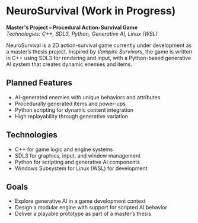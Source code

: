 # NeuroSurvival (Work in Progress)

**Master's Project – Procedural Action-Survival Game**  
*Technologies: C++, SDL3, Python, Generative AI, Linux (WSL)*

NeuroSurvival is a 2D action-survival game currently under development as a master’s thesis project. Inspired by *Vampire Survivors*, the game is written in C++ using SDL3 for rendering and input, with a Python-based generative AI system that creates dynamic enemies and items.

## Planned Features

- AI-generated enemies with unique behaviors and attributes  
- Procedurally generated items and power-ups  
- Python scripting for dynamic content integration  
- High replayability through generative variation  

## Technologies

- C++ for game logic and engine systems  
- SDL3 for graphics, input, and window management  
- Python for scripting and generative AI components  
- Windows Subsystem for Linux (WSL) for development  


## Goals

- Explore generative AI in a game development context  
- Design a modular engine with support for scripted AI behavior  
- Deliver a playable prototype as part of a master’s thesis

